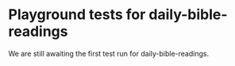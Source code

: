 # Playground tests for daily-bible-readings
We are still awaiting the first test run for daily-bible-readings.
